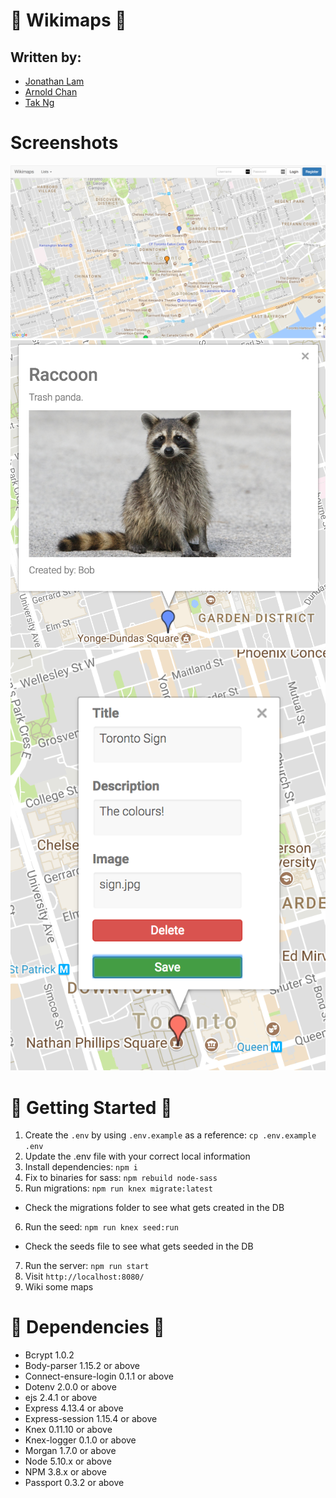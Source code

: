 # :round_pushpin: Wikimaps :round_pushpin:

## Written by:
* [Jonathan Lam](https://github.com/mstop4)
* [Arnold Chan](https://github.com/arnoldthchan)
* [Tak Ng](https://github.com/takng)

# Screenshots
!["Main page"](https://github.com/arnoldthchan/wikimaps/blob/master/Screenshots/Main-Page.png?raw=true)
!["Edit a marker"](https://github.com/arnoldthchan/wikimaps/blob/master/Screenshots/Racoon-Marker.png?raw=true)
!["Lists of favs and creations"](https://github.com/arnoldthchan/wikimaps/blob/master/Screenshots/Edit-Markers.png?raw=true)


# :round_pushpin: Getting Started :round_pushpin: 

1. Create the `.env` by using `.env.example` as a reference: `cp .env.example .env`
2. Update the .env file with your correct local information
3. Install dependencies: `npm i`
4. Fix to binaries for sass: `npm rebuild node-sass`
5. Run migrations: `npm run knex migrate:latest`
  - Check the migrations folder to see what gets created in the DB
6. Run the seed: `npm run knex seed:run`
  - Check the seeds file to see what gets seeded in the DB
7. Run the server: `npm run start`
8. Visit `http://localhost:8080/`
9. Wiki some maps

# :round_pushpin: Dependencies :round_pushpin:

- Bcrypt 1.0.2
- Body-parser 1.15.2 or above
- Connect-ensure-login 0.1.1 or above
- Dotenv 2.0.0 or above
- ejs 2.4.1 or above
- Express 4.13.4 or above 
- Express-session 1.15.4 or above
- Knex 0.11.10 or above
- Knex-logger 0.1.0 or above
- Morgan 1.7.0 or above
- Node 5.10.x or above
- NPM 3.8.x or above
- Passport 0.3.2 or above
